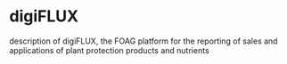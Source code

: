 # digiFLUX
description of digiFLUX, the FOAG platform for the reporting of sales and applications of plant protection products and nutrients
